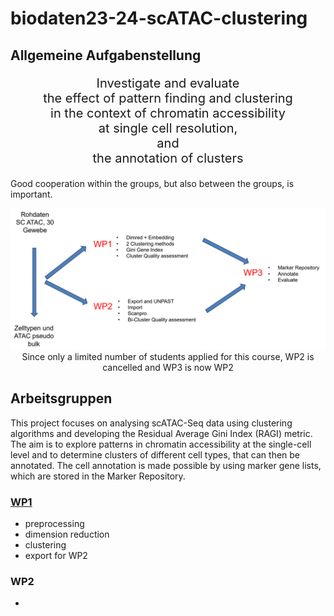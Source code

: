 # biodaten23-24-scATAC-clustering

## Allgemeine Aufgabenstellung
  <p align="center" style="font-size: 20px;">
    Investigate and evaluate <br>
    the effect of pattern finding and clustering <br>
    in the context of chromatin accessibility <br>
    at single cell resolution, <br>
    and <br>
    the annotation of clusters
  </p>

  Good cooperation within the groups, but also between the groups, is important.

<p align="center">
  <img src="images/wp_distribution.png" alt="drawing" width="1000"/>
  Since only a limited number of students applied for this course, WP2 is cancelled and WP3 is now WP2
</p>

## Arbeitsgruppen
This project focuses on analysing scATAC-Seq data using clustering algorithms and developing the Residual Average Gini Index (RAGI) metric. The aim is to explore patterns in chromatin accessibility at the single-cell level and to determine clusters of different cell types, that can then be annotated. The cell annotation is made possible by using marker gene lists, which are stored in the Marker Repository. 

### [WP1](wp1/)
- preprocessing
- dimension reduction
- clustering
- export for WP2

### WP2
- 
